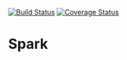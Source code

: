 [![Build Status](https://magnum.travis-ci.com/Elico-Corp/spark_odoo.svg?token=nntdrDeQxzBYiyWuzfHY&branch=7.0)](https://magnum.travis-ci.com/Elico-Corp/spark_odoo)
[![Coverage Status](https://coveralls.io/repos/Elico-Corp/spark_odoo/badge.svg?branch=7.0)](https://coveralls.io/r/Elico-Corp/spark_odoo?branch=7.0)

Spark
=====
